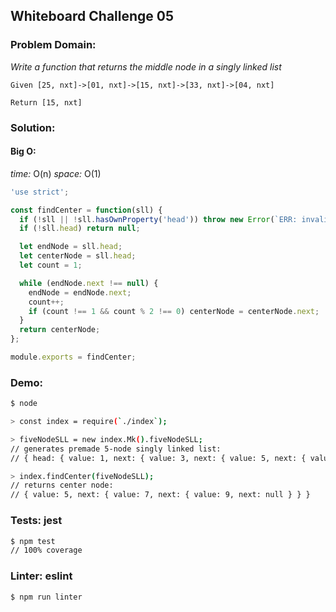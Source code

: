 ## Whiteboard Challenge 05

### Problem Domain:

*Write a function that returns the middle node in a singly linked list*
```
Given [25, nxt]->[01, nxt]->[15, nxt]->[33, nxt]->[04, nxt]

Return [15, nxt]
```

### Solution:

#### Big O:
*time:* O(n)
*space:* O(1)

```js
'use strict';

const findCenter = function(sll) {
  if (!sll || !sll.hasOwnProperty('head')) throw new Error(`ERR: invalid input: ${sll}`);
  if (!sll.head) return null;

  let endNode = sll.head;
  let centerNode = sll.head;
  let count = 1;

  while (endNode.next !== null) {
    endNode = endNode.next;
    count++;
    if (count !== 1 && count % 2 !== 0) centerNode = centerNode.next;
  }
  return centerNode;
};

module.exports = findCenter;
```

### Demo:

```sh
$ node

> const index = require(`./index`);

> fiveNodeSLL = new index.Mk().fiveNodeSLL;
// generates premade 5-node singly linked list:
// { head: { value: 1, next: { value: 3, next: { value: 5, next: { value: 7, next: { value: 9, next: null } } } } } }

> index.findCenter(fiveNodeSLL);
// returns center node:
// { value: 5, next: { value: 7, next: { value: 9, next: null } } }
```

### Tests: jest

```sh
$ npm test
// 100% coverage
```

### Linter: eslint

```sh
$ npm run linter
```
